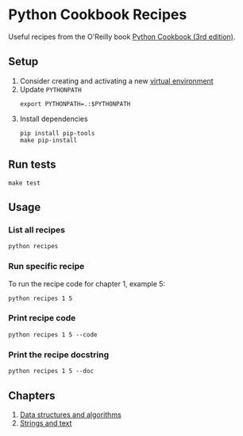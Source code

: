 # Python Cookbook Recipes

Useful recipes from the O'Reilly book [Python Cookbook (3rd edition)](https://www.oreilly.com/library/view/python-cookbook-3rd/9781449357337/).

## Setup

1. Consider creating and activating a new [virtual environment](https://virtualenv.pypa.io/en/latest/)
2. Update `PYTHONPATH`
    ```
    export PYTHONPATH=.:$PYTHONPATH
    ```
3. Install dependencies
    ```
    pip install pip-tools
    make pip-install
    ```

## Run tests
```
make test
```

## Usage

### List all recipes
```
python recipes
```

### Run specific recipe
To run the recipe code for chapter 1, example 5:
```
python recipes 1 5
```

### Print recipe code
```
python recipes 1 5 --code
```

### Print the recipe docstring
```
python recipes 1 5 --doc
```

## Chapters
1. [Data structures and algorithms](./recipes/01_data_structures_and_algorithms/)
2. [Strings and text](./recipes/02_strings_and_text/)